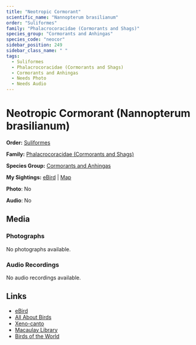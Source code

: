 ```yaml
---
title: "Neotropic Cormorant"
scientific_name: "Nannopterum brasilianum"
order: "Suliformes"
family: "Phalacrocoracidae (Cormorants and Shags)"
species_group: "Cormorants and Anhingas"
species_code: "neocor"
sidebar_position: 249
sidebar_class_name: " "
tags: 
  - Suliformes
  - Phalacrocoracidae (Cormorants and Shags)
  - Cormorants and Anhingas
  - Needs Photo
  - Needs Audio
---
```


# Neotropic Cormorant (Nannopterum brasilianum)

**Order:** [Suliformes](/tags/suliformes)

**Family:** [Phalacrocoracidae (Cormorants and Shags)](/tags/phalacrocoracidae-cormorants-and-shags)

**Species Group:** [Cormorants and Anhingas](/tags/cormorants-and-anhingas)

**My Sightings:** [eBird](https://ebird.org/lifelist?r=world&time=life&spp=neocor) | [Map](/map?species_code=neocor)

**Photo**: No 

**Audio**: No

## Media
### Photographs
No photographs available.

### Audio Recordings
No audio recordings available.

## Links
* [eBird](https://ebird.org/species/neocor) 
* [All About Birds](https://www.allaboutbirds.org/guide/neocor) 
* [Xeno-canto](https://www.xeno-canto.org/species/nannopterum-brasilianum) 
* [Macaulay Library](https://search.macaulaylibrary.org/catalog?taxonCode=neocor&sort=rating_rank_desc)
* [Birds of the World](https://birdsoftheworld.org/bow/species/neocor)
